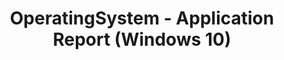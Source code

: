 ---
title: OperatingSystem - Application Report (Windows 10)
description: This section describes the compatibility reports in Application Compatibility Manager (ACM) and how you can work with the reports.
redirect_url: https://technet.microsoft.com/itpro/windows/deploy/manage-windows-upgrades-with-upgrade-analytics
---